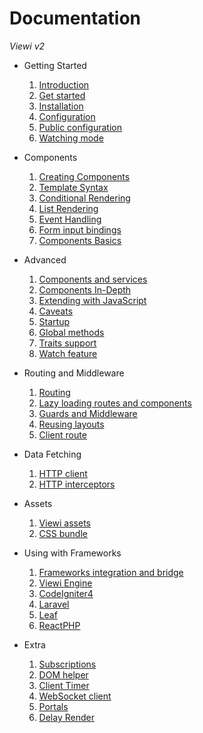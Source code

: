 # Documentation

*Viewi v2*

- Getting Started

    1. [Introduction](./00_getStarted/00_introduction.md)
    2. [Get started](./00_getStarted/01_getStarted.md)
    3. [Installation](./01_installation/00_installation.md)
    4. [Configuration](./01_installation/01_configuration.md)
    5. [Public configuration](./10_config/00_publicConfig.md)
    6. [Watching mode](./01_installation/02_watchMode.md)

- Components

    1. [Creating Components](./02_creatingComponents/00_creatingComponents.md)
    2. [Template Syntax](./03_templateSyntax/00_templateSyntax.md)
    3. [Conditional Rendering](./03_templateSyntax/01_conditionalRendering.md)
    4. [List Rendering](./03_templateSyntax/02_listRendering.md)
    5. [Event Handling](./04_eventAndModelHandling/00_eventHandling.md)
    6. [Form input bindings](./04_eventAndModelHandling/01_formInputBindings.md)
    7. [Components Basics](./05_components/00_componentsBasics.md)

- Advanced

    1. [Components and services](./05_components/01_componentsAndServices.md)
    2. [Components In-Depth](./05_components/02_componentsInDepth.md)
    3. [Extending with JavaScript](./05_components/03_extendingWithJavaScript.md)
    4. [Caveats](./05_components/04_caveats.md)
    5. [Startup](./05_components/05_startup.md)
    6. [Global methods](./05_components/06_globals.md)
    7. [Traits support](./05_components/07_traits.md)
    8. [Watch feature](./05_components/08_watch.md)

- Routing and Middleware

    1. [Routing](./06_routing/00_routing.md)
    2. [Lazy loading routes and components](./06_routing/01_lazyLoading.md)
    3. [Guards and Middleware](./06_routing/02_middleware.md)
    4. [Reusing layouts](./06_routing/03_reusingLayouts.md)
    5. [Client route](./06_routing/04_clientRoute.md)

- Data Fetching

    1. [HTTP client](./07_dataFetching/00_dataFetching.md)
    2. [HTTP interceptors](./07_dataFetching/01_httpInterceptors.md)

- Assets

    1. [Viewi assets](./09_assets/00_viewiAssets.md)
    2. [CSS bundle](./09_assets/01_cssBundle.md)

- Using with Frameworks

    1. [Frameworks integration and bridge](./11_frameworks/00_bridge.md)
    2. [Viewi Engine](./11_frameworks/01_engine.md)
    3. [CodeIgniter4](./11_frameworks/02_codeIgniter4.md)
    4. [Laravel](./11_frameworks/03_laravel.md)
    5. [Leaf](./11_frameworks/04_leaf.md)
    6. [ReactPHP](./11_frameworks/05_reactPHP.md)
    
- Extra

    1. [Subscriptions](./12_extra/00_subscriber.md)
    2. [DOM helper](./12_extra/01_domHelper.md)
    3. [Client Timer](./12_extra/02_clientTimer.md)
    4. [WebSocket client](./12_extra/03_websocket.md)
    5. [Portals](./08_portals/00_portals.md)
    6. [Delay Render](./08_portals/01_delayRender.md)